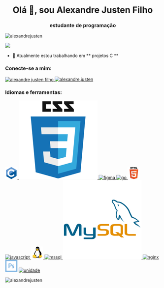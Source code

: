 <h1 align = "center"> Olá 👋, sou Alexandre Justen Filho </h1>
<h3 align = "center"> estudante de programação </h3>

<p align = "left"> <img src = "https: //komarev.com/ghpvc/?username=alexandrejusten&label=Profile%20views&color=0e75b6&style=flat "alt =" alexandrejusten "/> </p>

<p align =" left "> <a href =" https: // twitter .com / "target =" blank "> <img src =" https://img.shields.io/twitter/follow/?logo=twitter&style=for-the-badge "alt =" "/> </a> </p>

- 🔭 Atualmente estou trabalhando em ** projetos C **

<h3 align = "left"> Conecte-se a mim: </h3>
<p align = "left">
<a href="https://fb.com/alexandre justen filho" target="blank"> <img align = "center" src = "https://raw.githubusercontent.com/rahuldkjain/github-profile-readme -generator / master / src / images / icons / Social / facebook.svg "alt =" alexandre justen filho "height =" 30 "width =" 40 "/> </a>
<a href =" https: // instagram .com / alexandre.justen "target =" blank "> <img align =" center "src =" https://raw.githubusercontent.com/rahuldkjain/github-profile-readme-generator/master/src/images/icons /Social/instagram.svg "alt =" alexandre.justen "height =" 30 "width =" 40 "/> </a>
</p>

<h3 align =" left "> Idiomas e ferramentas: </h3>
<p align = "left"> <a href="https://www.cprogramming.com/" target="_blank"> <img src = "https://raw.githubusercontent.com/devicons/devicon/master /icons/c/c-original.svg "alt =" c "width =" 40 "height =" 40 "/> </a> <a href =" https://www.w3schools.com/css/ " target = "_ blank"> <img src = "https://raw.githubusercontent.com/devicons/devicon/master/icons/css3/css3-original-wordmark.svg" alt = "css3" largura = "40" altura = "40" /> </a> <a href="https://www.figma.com/" target="_blank"> <img src = "https://www.vectorlogo.zone/logos/figma /figma-icon.svg "alt =" figma "width = "40" height = "40" /> </a> <a href="https://golang.org" target="_blank"> <img src = "https://raw.githubusercontent.com/ devicons / devicon / master / icons / go / go-original.svg "alt =" go "width =" 40 "height =" 40 "/> </a> <a href =" https: //www.w3. org / html / "target =" _ blank "> <img src =" https://raw.githubusercontent.com/devicons/devicon/master/icons/html5/html5-original-wordmark.svg "alt =" html5 "largura = "40" height = "40" /> </a> <a href="https://developer.mozilla.org/en-US/docs/Web/JavaScript" target="_blank"> <img src = "https: // raw.githubusercontent.com/devicons/devicon/master/icons/javascript/javascript-original.svg "alt =" javascript "width =" 40 "height =" 40 "/> </a> <a href =" https: // www.linux.org/ "target =" _ blank "> <img src =" https://raw.githubusercontent.com/devicons/devicon/master/icons/linux/linux-original.svg "alt =" linux "largura = "40" height = "40" /> </a> <a href="https://www.microsoft.com/en-us/sql-server" target="_blank"> <img src = "https : //www.svgrepo.com/show/303229/microsoft-sql-server-logo.svg "alt =" mssql "width =" 40 "height =" 40 "/> </a> <a href =" https : //www.mysql.com/ "target = "_ blank"> <img src = "https://raw.githubusercontent.com/devicons/devicon/master/icons/mysql/mysql-original-wordmark.svg" alt = "mysql" largura = "40" altura = "40" /> </a> <a href="https://www.nginx.com" target="_blank"> <img src = "https://raw.githubusercontent.com/devicons/devicon/ master / icons / nginx / nginx-original.svg "alt =" nginx "width =" 40 "height =" 40 "/> </a> <a href =" https://www.photoshop.com/en " target = "_ blank"> <img src = "https://raw.githubusercontent.com/devicons/devicon/master/icons/photoshop/photoshop-line.svg" alt = "photoshop" width = "40" height = " 40 "/></a> <a href="https://unity.com/" target="_blank"> <img src = "https://www.vectorlogo.zone/logos/unity3d/unity3d-icon.svg" alt = "unidade" largura = "40" altura = "40" /> </a> </p>

<p> <img align = "center" src = "https://github-readme-stats.vercel.app/api/top-langs?username=alexandrejusten&show_icons=true&locale=en&layout=compact" alt = "alexandrejusten" /> </p>
